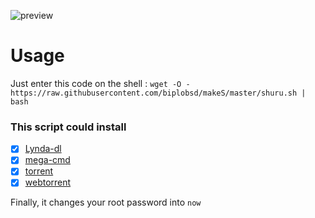 ![preview](https://raw.githubusercontent.com/biplobsd/makeS/master/src/preview.gif)
# Usage
Just enter this code on the shell : `wget -O - https://raw.githubusercontent.com/biplobsd/makeS/master/shuru.sh | bash`

### This script could install
- [x] [Lynda-dl](https://github.com/r0oth3x49/lynda-dl.git)
- [x] [mega-cmd](https://github.com/meganz/MEGAcmd.git)
- [x] [torrent](https://github.com/anacrolix/torrent/cmd/torrent)
- [x] [webtorrent](https://github.com/webtorrent/webtorrent-cli)

Finally, it changes your root password into `now`